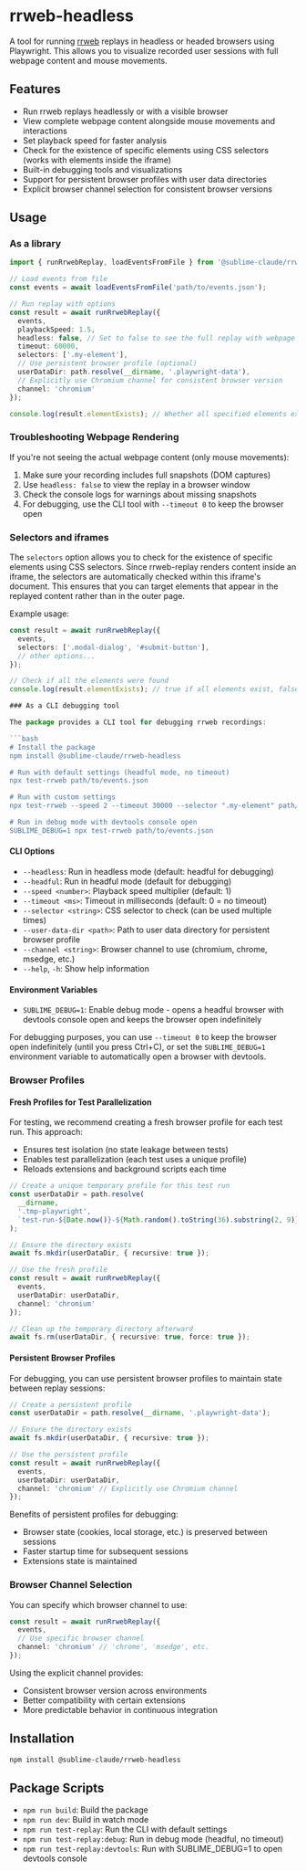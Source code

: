 # rrweb-headless

A tool for running [rrweb](https://github.com/rrweb-io/rrweb) replays in headless or headed browsers using Playwright. This allows you to visualize recorded user sessions with full webpage content and mouse movements.

## Features

- Run rrweb replays headlessly or with a visible browser
- View complete webpage content alongside mouse movements and interactions
- Set playback speed for faster analysis
- Check for the existence of specific elements using CSS selectors (works with elements inside the iframe)
- Built-in debugging tools and visualizations
- Support for persistent browser profiles with user data directories
- Explicit browser channel selection for consistent browser versions

## Usage

### As a library

```typescript
import { runRrwebReplay, loadEventsFromFile } from '@sublime-claude/rrweb-headless';

// Load events from file
const events = await loadEventsFromFile('path/to/events.json');

// Run replay with options
const result = await runRrwebReplay({
  events,
  playbackSpeed: 1.5,
  headless: false, // Set to false to see the full replay with webpage content
  timeout: 60000,
  selectors: ['.my-element'],
  // Use persistent browser profile (optional)
  userDataDir: path.resolve(__dirname, '.playwright-data'),
  // Explicitly use Chromium channel for consistent browser version
  channel: 'chromium'
});

console.log(result.elementExists); // Whether all specified elements exist
```

### Troubleshooting Webpage Rendering

If you're not seeing the actual webpage content (only mouse movements):

1. Make sure your recording includes full snapshots (DOM captures)
2. Use `headless: false` to view the replay in a browser window
3. Check the console logs for warnings about missing snapshots
4. For debugging, use the CLI tool with `--timeout 0` to keep the browser open

### Selectors and iframes

The `selectors` option allows you to check for the existence of specific elements using CSS selectors. Since rrweb-replay renders content inside an iframe, the selectors are automatically checked within this iframe's document. This ensures that you can target elements that appear in the replayed content rather than in the outer page.

Example usage:
```typescript
const result = await runRrwebReplay({
  events,
  selectors: ['.modal-dialog', '#submit-button'],
  // other options...
});

// Check if all the elements were found
console.log(result.elementExists); // true if all elements exist, false otherwise

### As a CLI debugging tool

The package provides a CLI tool for debugging rrweb recordings:

```bash
# Install the package
npm install @sublime-claude/rrweb-headless

# Run with default settings (headful mode, no timeout)
npx test-rrweb path/to/events.json

# Run with custom settings
npx test-rrweb --speed 2 --timeout 30000 --selector ".my-element" path/to/events.json

# Run in debug mode with devtools console open
SUBLIME_DEBUG=1 npx test-rrweb path/to/events.json
```

#### CLI Options

- `--headless`: Run in headless mode (default: headful for debugging)
- `--headful`: Run in headful mode (default for debugging)
- `--speed <number>`: Playback speed multiplier (default: 1)
- `--timeout <ms>`: Timeout in milliseconds (default: 0 = no timeout)
- `--selector <string>`: CSS selector to check (can be used multiple times)
- `--user-data-dir <path>`: Path to user data directory for persistent browser profile
- `--channel <string>`: Browser channel to use (chromium, chrome, msedge, etc.)
- `--help`, `-h`: Show help information

#### Environment Variables

- `SUBLIME_DEBUG=1`: Enable debug mode - opens a headful browser with devtools console open and keeps the browser open indefinitely

For debugging purposes, you can use `--timeout 0` to keep the browser open indefinitely (until you press Ctrl+C), or set the `SUBLIME_DEBUG=1` environment variable to automatically open a browser with devtools.

### Browser Profiles

#### Fresh Profiles for Test Parallelization

For testing, we recommend creating a fresh browser profile for each test run. This approach:
- Ensures test isolation (no state leakage between tests)
- Enables test parallelization (each test uses a unique profile)
- Reloads extensions and background scripts each time

```typescript
// Create a unique temporary profile for this test run
const userDataDir = path.resolve(
  __dirname,
  '.tmp-playwright',
  `test-run-${Date.now()}-${Math.random().toString(36).substring(2, 9)}`
);

// Ensure the directory exists
await fs.mkdir(userDataDir, { recursive: true });

// Use the fresh profile
const result = await runRrwebReplay({
  events,
  userDataDir: userDataDir,
  channel: 'chromium'
});

// Clean up the temporary directory afterward
await fs.rm(userDataDir, { recursive: true, force: true });
```

#### Persistent Browser Profiles

For debugging, you can use persistent browser profiles to maintain state between replay sessions:

```typescript
// Create a persistent profile
const userDataDir = path.resolve(__dirname, '.playwright-data');

// Ensure the directory exists
await fs.mkdir(userDataDir, { recursive: true });

// Use the persistent profile
const result = await runRrwebReplay({
  events,
  userDataDir: userDataDir,
  channel: 'chromium' // Explicitly use Chromium channel
});
```

Benefits of persistent profiles for debugging:
- Browser state (cookies, local storage, etc.) is preserved between sessions
- Faster startup time for subsequent sessions
- Extensions state is maintained

### Browser Channel Selection

You can specify which browser channel to use:

```typescript
const result = await runRrwebReplay({
  events,
  // Use specific browser channel
  channel: 'chromium' // 'chrome', 'msedge', etc.
});
```

Using the explicit channel provides:
- Consistent browser version across environments
- Better compatibility with certain extensions
- More predictable behavior in continuous integration

## Installation

```bash
npm install @sublime-claude/rrweb-headless
```

## Package Scripts

- `npm run build`: Build the package
- `npm run dev`: Build in watch mode
- `npm run test-replay`: Run the CLI with default settings
- `npm run test-replay:debug`: Run in debug mode (headful, no timeout)
- `npm run test-replay:devtools`: Run with SUBLIME_DEBUG=1 to open devtools console

